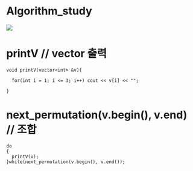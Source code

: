 # Algorithm_study

<img src="https://capsule-render.vercel.app/api?type=transparent&color=auto&height=300&section=header&text=capsule%20render&fontSize=90" />



# printV // vector 출력

    void printV(vector<int> &v){

      for(int i = 1; i <= 3; i++) cout << v[i] << "";

    }


# next_permutation(v.begin(), v.end) // 조합

    do
    {
      printV(v);
    }while(next_permutation(v.begin(), v.end());
